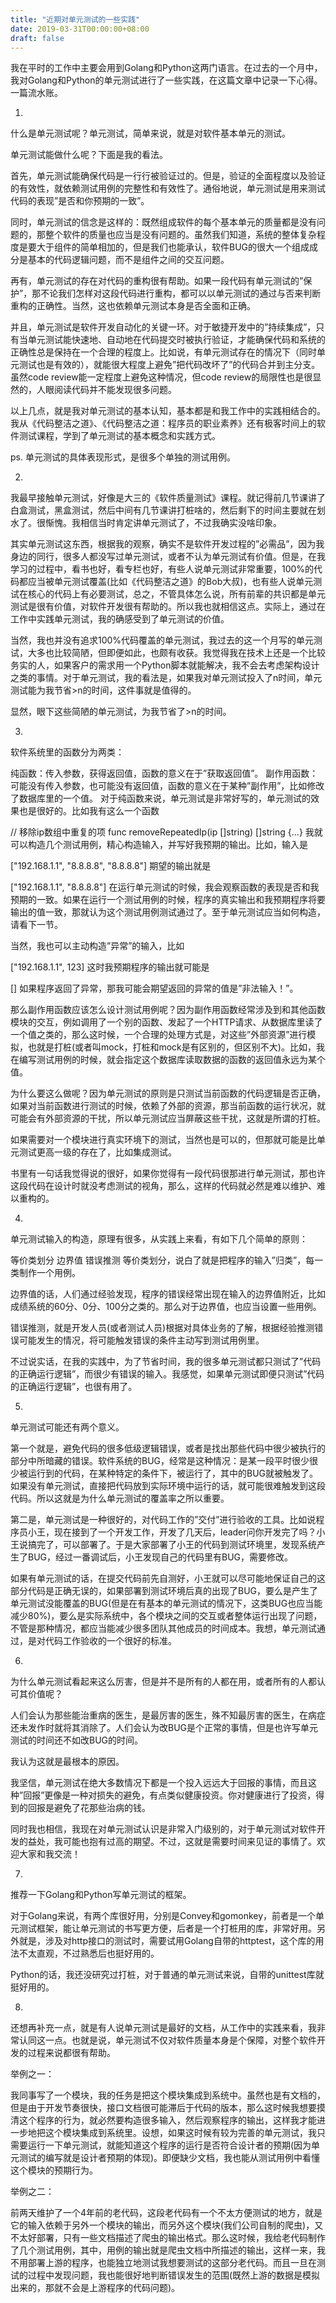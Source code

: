 ```yaml
---
title: "近期对单元测试的一些实践"
date: 2019-03-31T00:00:00+08:00
draft: false
---
```


我在平时的工作中主要会用到Golang和Python这两门语言。在过去的一个月中，我对Golang和Python的单元测试进行了一些实践，在这篇文章中记录一下心得。一篇流水账。

1.
什么是单元测试呢？单元测试，简单来说，就是对软件基本单元的测试。

单元测试能做什么呢？下面是我的看法。

首先，单元测试能确保代码是一行行被验证过的。但是，验证的全面程度以及验证的有效性，就依赖测试用例的完整性和有效性了。通俗地说，单元测试是用来测试代码的表现”是否和你预期的一致”。

同时，单元测试的信念是这样的：既然组成软件的每个基本单元的质量都是没有问题的，那整个软件的质量也应当是没有问题的。虽然我们知道，系统的整体复杂程度是要大于组件的简单相加的，但是我们也能承认，软件BUG的很大一个组成成分是基本的代码逻辑问题，而不是组件之间的交互问题。

再有，单元测试的存在对代码的重构很有帮助。如果一段代码有单元测试的”保护”，那不论我们怎样对这段代码进行重构，都可以以单元测试的通过与否来判断重构的正确性。当然，这也依赖单元测试本身是否全面和正确。

并且，单元测试是软件开发自动化的关键一环。对于敏捷开发中的”持续集成”，只有当单元测试能快速地、自动地在代码提交时被执行验证，才能确保代码和系统的正确性总是保持在一个合理的程度上。比如说，有单元测试存在的情况下（同时单元测试也是有效的），就能很大程度上避免”把代码改坏了”的代码合并到主分支。虽然code review能一定程度上避免这种情况，但code review的局限性也是很显然的，人眼阅读代码并不能发现很多问题。

以上几点，就是我对单元测试的基本认知，基本都是和我工作中的实践相结合的。我从《代码整洁之道》、《代码整洁之道：程序员的职业素养》还有极客时间上的软件测试课程，学到了单元测试的基本概念和实践方式。

ps. 单元测试的具体表现形式，是很多个单独的测试用例。

2.
我最早接触单元测试，好像是大三的《软件质量测试》课程。就记得前几节课讲了白盒测试，黑盒测试，然后中间有几节课讲打桩啥的，然后剩下的时间主要就在划水了。很惭愧。我相信当时肯定讲单元测试了，不过我确实没啥印象。

其实单元测试这东西，根据我的观察，确实不是软件开发过程的”必需品”，因为我身边的同行，很多人都没写过单元测试，或者不认为单元测试有价值。但是，在我学习的过程中，看书也好，看专栏也好，有些人说单元测试非常重要，100%的代码都应当被单元测试覆盖(比如《代码整洁之道》的Bob大叔)，也有些人说单元测试在核心的代码上有必要测试，总之，不管具体怎么说，所有前辈的共识都是单元测试是很有价值，对软件开发很有帮助的。所以我也就相信这点。实际上，通过在工作中实践单元测试，我的确感受到了单元测试的价值。

当然，我也并没有追求100%代码覆盖的单元测试，我过去的这一个月写的单元测试，大多也比较简陋，但即便如此，也颇有收获。我觉得我在技术上还是一个比较务实的人，如果客户的需求用一个Python脚本就能解决，我不会去考虑架构设计之类的事情。对于单元测试，我的看法是，如果我对单元测试投入了n时间，单元测试能为我节省>n的时间，这件事就是值得的。

显然，眼下这些简陋的单元测试，为我节省了>n的时间。

3.
软件系统里的函数分为两类：

纯函数：传入参数，获得返回值，函数的意义在于”获取返回值”。
副作用函数：可能没有传入参数，也可能没有返回值，函数的意义在于某种”副作用”，比如修改了数据库里的一个值。
对于纯函数来说，单元测试是非常好写的，单元测试的效果也是很好的。比如我有这么一个函数

// 移除ip数组中重复的项
func removeRepeatedIp(ip []string) []string {...}
我就可以构造几个测试用例，精心构造输入，并写好我预期的输出。比如，输入是

["192.168.1.1", "8.8.8.8", "8.8.8.8"]
期望的输出就是

["192.168.1.1", "8.8.8.8"]
在运行单元测试的时候，我会观察函数的表现是否和我预期的一致。如果在运行一个测试用例的时候，程序的真实输出和我预期程序将要输出的值一致，那就认为这个测试用例测试通过了。至于单元测试应当如何构造，请看下一节。

当然，我也可以主动构造”异常”的输入，比如

["192.168.1.1", 123]
这时我预期程序的输出就可能是

[]
如果程序返回了异常，那我可能会期望返回的异常的值是”非法输入！”。

那么副作用函数应该怎么设计测试用例呢？因为副作用函数经常涉及到和其他函数模块的交互，例如调用了一个别的函数、发起了一个HTTP请求、从数据库里读了一个值之类的，那么这时候，一个合理的处理方式是，对这些”外部资源”进行模拟，也就是打桩(或者叫mock，打桩和mock是有区别的，但区别不大)。比如，我在编写测试用例的时候，就会指定这个数据库读取数据的函数的返回值永远为某个值。

为什么要这么做呢？因为单元测试的原则是只测试当前函数的代码逻辑是否正确，如果对当前函数进行测试的时候，依赖了外部的资源，那当前函数的运行状况，就可能会有外部资源的干扰，所以单元测试应当屏蔽这些干扰，这就是所谓的打桩。

如果需要对一个模块进行真实环境下的测试，当然也是可以的，但那就可能是比单元测试更高一级的存在了，比如集成测试。

书里有一句话我觉得说的很好，如果你觉得有一段代码很那进行单元测试，那也许这段代码在设计时就没考虑测试的视角，那么，这样的代码就必然是难以维护、难以重构的。

4.
单元测试输入的构造，原理有很多，从实践上来看，有如下几个简单的原则：

等价类划分
边界值
错误推测
等价类划分，说白了就是把程序的输入”归类”，每一类制作一个用例。

边界值的话，人们通过经验发现，程序的错误经常出现在输入的边界值附近，比如成绩系统的60分、0分、100分之类的。那么对于边界值，也应当设置一些用例。

错误推测，就是开发人员(或者测试人员)根据对具体业务的了解，根据经验推测错误可能发生的情况，将可能触发错误的条件主动写到测试用例里。

不过说实话，在我的实践中，为了节省时间，我的很多单元测试都只测试了”代码的正确运行逻辑”，而很少有错误的输入。我感觉，如果单元测试即便只测试”代码的正确运行逻辑”，也很有用了。

5.
单元测试可能还有两个意义。

第一个就是，避免代码的很多低级逻辑错误，或者是找出那些代码中很少被执行的部分中所暗藏的错误。软件系统的BUG，经常是这种情况：是某一段平时很少很少被运行到的代码，在某种特定的条件下，被运行了，其中的BUG就被触发了。如果没有单元测试，直接把代码放到实际环境中运行的话，就可能很难触发到这段代码。所以这就是为什么单元测试的覆盖率之所以重要。

第二是，单元测试是一种很好的，对代码工作的”交付”进行验收的工具。比如说程序员小王，现在接到了一个开发工作，开发了几天后，leader问你开发完了吗？小王说搞完了，可以部署了。于是大家部署了小王的代码到测试环境里，发现系统产生了BUG，经过一番调试后，小王发现自己的代码里有BUG，需要修改。

如果有单元测试的话，在提交代码前先自测好，小王就可以尽可能地保证自己的这部分代码是正确无误的，如果部署到测试环境后真的出现了BUG，要么是产生了单元测试没能覆盖的BUG(但是在有基本的单元测试的情况下，这类BUG也应当能减少80%)，要么是实际系统中，各个模块之间的交互或者整体运行出现了问题，不管是那种情况，都应当能减少很多团队其他成员的时间成本。我想，单元测试通过，是对代码工作验收的一个很好的标准。

6.
为什么单元测试看起来这么厉害，但是并不是所有的人都在用，或者所有的人都认可其价值呢？

人们会认为那些能治重病的医生，是最厉害的医生，殊不知最厉害的医生，在病症还未发作时就将其消除了。人们会认为改BUG是个正常的事情，但是也许写单元测试的时间还不如改BUG的时间。

我认为这就是最根本的原因。

我坚信，单元测试在绝大多数情况下都是一个投入远远大于回报的事情，而且这种”回报”更像是一种对损失的避免，有点类似健康投资。你对健康进行了投资，得到的回报是避免了花那些治病的钱。

同时我也相信，我现在对单元测试认识是非常入门级别的，对于单元测试对软件开发的益处，我可能也抱有过高的期望。不过，这就是需要时间来见证的事情了。欢迎大家和我交流！

7.
推荐一下Golang和Python写单元测试的框架。

对于Golang来说，有两个库很好用，分别是Convey和gomonkey，前者是一个单元测试框架，能让单元测试的书写更方便，后者是一个打桩用的库，非常好用。另外就是，涉及对http接口的测试时，需要试用Golang自带的httptest，这个库的用法不太直观，不过熟悉后也挺好用的。

Python的话，我还没研究过打桩，对于普通的单元测试来说，自带的unittest库就挺好用的。

8.
还想再补充一点，就是有人说单元测试是最好的文档，从工作中的实践来看，我非常认同这一点。也就是说，单元测试不仅对软件质量本身是个保障，对整个软件开发的过程来说都很有帮助。

举例之一：

我同事写了一个模块，我的任务是把这个模块集成到系统中。虽然也是有文档的，但是由于开发节奏很快，接口文档很可能滞后于代码的版本，那么这时候我想要摸清这个程序的行为，就必然要构造很多输入，然后观察程序的输出，这样我才能进一步地把这个模块集成到系统里。设想，如果这时候有较为完善的单元测试，我只需要运行一下单元测试，就能知道这个程序的运行是否符合设计者的预期(因为单元测试的编写就是设计者预期的体现)。即便缺少文档，我也能从测试用例中看懂这个模块的预期行为。

举例之二：

前两天维护了一个4年前的老代码，这段老代码有一个不太方便测试的地方，就是它的输入依赖于另外一个模块的输出，而另外这个模块(我们公司自制的爬虫)，又不太好部署，只有一些文档描述了爬虫的输出格式。那么这时候，我给老代码制作了几个测试用例，其中，用例的输出就是爬虫文档中所描述的输出，这样一来，我不用部署上游的程序，也能独立地测试我想要测试的这部分老代码。而且一旦在测试的过程中发现问题，我也能很好地判断错误发生的范围(既然上游的数据是模拟出来的，那就不会是上游程序的代码问题)。